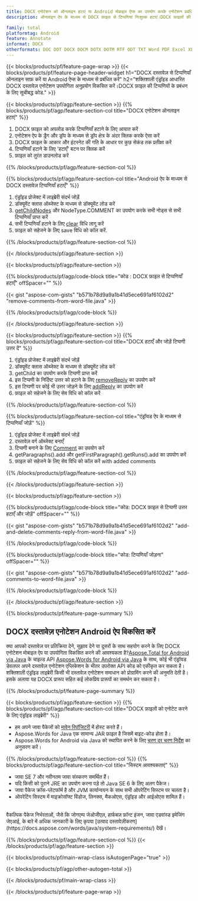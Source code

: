 ```yaml
---
title: DOCX एनोटेशन को ऑनलाइन हटाएं या Android मोबाइल ऐप्स का उपयोग करके एनोटेशन प्रबंधित करें
description: ऑनलाइन ऐप के माध्यम से DOCX फ़ाइल से टिप्पणियां निःशुल्क हटाएं।DOCX फ़ाइलों की टिप्पणियों को प्रबंधित करने के लिए Android API कोड.

family: total
platformtag: Android
feature: Annotate
informat: DOCX
otherformats: DOC DOT DOCX DOCM DOTX DOTM RTF ODT TXT Word PDF Excel XLS XLSX XLSB XLSM XLT XLTX XLTM CSV TSV ODS Powerpoint PPT PPS PPTX POTX PPSX PPTM PPSM POTM ODP
---
```

{{< blocks/products/pf/feature-page-wrap >}}
{{< blocks/products/pf/feature-page-header-widget h1="DOCX दस्तावेज़ से टिप्पणियाँ ऑनलाइन साफ़ करें या Android ऐप्स के माध्यम से प्रबंधित करें" h2="शक्तिशाली एंड्रॉइड आधारित DOCX दस्तावेज़ एनोटेशन उपयोगिता अनुप्रयोग विकसित करें।DOCX फ़ाइल की टिप्पणियों के प्रबंधन के लिए सूचीबद्ध कोड." >}}

{{< blocks/products/pf/agp/feature-section >}}
{{% blocks/products/pf/agp/feature-section-col title="DOCX एनोटेशन ऑनलाइन हटाएं" %}}

1. DOCX फ़ाइल को अपलोड करके टिप्पणियाँ हटाने के लिए आयात करें
1. एनोटेशन ऐप के ड्रैग और ड्रॉप के माध्यम से ड्रॉप क्षेत्र के अंदर क्लिक करके ऐसा करें
1. DOCX फ़ाइल के आकार और इंटरनेट की गति के आधार पर कुछ सेकंड तक प्रतीक्षा करें
1. टिप्पणियाँ हटाने के लिए 'हटाएँ' बटन पर क्लिक करें
1. फ़ाइल को तुरंत डाउनलोड करें

{{% /blocks/products/pf/agp/feature-section-col %}}

{{% blocks/products/pf/agp/feature-section-col title="Android ऐप के माध्यम से DOCX दस्तावेज़ टिप्पणियाँ हटाएँ" %}}

1. एंड्रॉइड प्रोजेक्ट में लाइब्रेरी संदर्भ जोड़ें
1. डॉक्यूमेंट क्लास ऑब्जेक्ट के माध्यम से डॉक्यूमेंट लोड करें
1. [getChildNodes](https://reference.aspose.com/words/java/com.aspose.words/document/#getChildNodes) और NodeType.COMMENT का उपयोग करके सभी नोड्स से सभी टिप्पणियाँ प्राप्त करें
1. सभी टिप्पणियाँ हटाने के लिए [clear](https://reference.aspose.com/words/java/com.aspose.words/nodecollection/#clear) विधि लागू करें
1. फ़ाइल को सहेजने के लिए save विधि को कॉल करें.

{{% /blocks/products/pf/agp/feature-section-col %}}

{{< /blocks/products/pf/agp/feature-section >}}

{{< blocks/products/pf/agp/feature-section >}}

{{% blocks/products/pf/agp/code-block title="कोड : DOCX फ़ाइल से टिप्पणियाँ हटाएँ" offSpacer="" %}}

{{< gist "aspose-com-gists" "b571b78d9a9a1b41d5ece691af6102d2" "remove-comments-from-word-file.java" >}}

{{% /blocks/products/pf/agp/code-block %}}

{{< /blocks/products/pf/agp/feature-section >}}


{{< blocks/products/pf/agp/feature-section >}}
{{% blocks/products/pf/agp/feature-section-col title="DOCX हटाएँ और जोड़ें टिप्पणी उत्तर दें" %}}

1. एंड्रॉइड प्रोजेक्ट में लाइब्रेरी संदर्भ जोड़ें
1. डॉक्यूमेंट क्लास ऑब्जेक्ट के माध्यम से डॉक्यूमेंट लोड करें
1. getChild का उपयोग करके टिप्पणी प्राप्त करें
1. इस टिप्पणी के निर्दिष्ट उत्तर को हटाने के लिए [removeReply](https://reference.aspose.com/words/java/com.aspose.words/comment/#removeReply-com.aspose.words.Comment) का उपयोग करें
1. इस टिप्पणी पर कोई भी उत्तर जोड़ने के लिए [addReply](https://reference.aspose.com/words/java/com.aspose.words/comment/#addReply-java.lang.String-java.lang.String-java.util.Date-java.lang.String) का उपयोग करें
1. फ़ाइल को सहेजने के लिए सेव विधि को कॉल करें

{{% /blocks/products/pf/agp/feature-section-col %}}

{{% blocks/products/pf/agp/feature-section-col title="एंड्रॉयड ऐप के माध्यम से टिप्पणियाँ जोड़ें" %}}

1. एंड्रॉइड प्रोजेक्ट में लाइब्रेरी संदर्भ जोड़ें
1. दस्तावेज़ वर्ग ऑब्जेक्ट बनाएँ
1. टिप्पणी बनाने के लिए [Comment](https://reference.aspose.com/words/java/com.aspose.words/comment/) का उपयोग करें
1. getParagraphs().add और getFirstParagraph().getRuns().add का उपयोग करें
1. फ़ाइल को सहेजने के लिए सेव विधि को कॉल करें with added comments

{{% /blocks/products/pf/agp/feature-section-col %}}

{{< /blocks/products/pf/agp/feature-section >}}

{{< blocks/products/pf/agp/feature-section >}}

{{% blocks/products/pf/agp/code-block title="कोड: DOCX फ़ाइल से टिप्पणी उत्तर हटाएँ और जोड़ें" offSpacer="" %}}

{{< gist "aspose-com-gists" "b571b78d9a9a1b41d5ece691af6102d2" "add-and-delete-comments-reply-from-word-file.java" >}}

{{% /blocks/products/pf/agp/code-block %}}

{{% blocks/products/pf/agp/code-block title="कोड: टिप्पणियाँ जोड़ना" offSpacer="" %}}

{{< gist "aspose-com-gists" "b571b78d9a9a1b41d5ece691af6102d2" "add-comments-to-word-file.java" >}}

{{% /blocks/products/pf/agp/code-block %}}

{{< /blocks/products/pf/agp/feature-section >}}


{{% blocks/products/pf/feature-page-summary %}}


<h2>DOCX दस्तावेज़ एनोटेशन Android ऐप विकसित करें</h2>

क्या आपको दस्तावेज़ पर प्रतिक्रिया देने, सुझाव देने या दूसरों के साथ सहयोग करने के लिए DOCX एनोटेशन मोबाइल ऐप या उपयोगिता विकसित करने की आवश्यकता है?[Aspose.Total for Android via Java](https://products.aspose.com/total/hi/android-java/) के चाइल्ड API [Aspose.Words for Android via Java](https://products.aspose.com/words/hi/android-java/) के साथ, कोई भी एंड्रॉयड डेवलपर अपने दस्तावेज़ एनोटेशन एप्लिकेशन के भीतर उपरोक्त API कोड को एकीकृत कर सकता है।शक्तिशाली एंड्रॉइड लाइब्रेरी किसी भी दस्तावेज़ एनोटेशन समाधान को प्रोग्रामिंग करने की अनुमति देती है।इसके अलावा यह DOCX प्रारूप सहित कई लोकप्रिय प्रारूपों का समर्थन कर सकता है।<br />

{{% /blocks/products/pf/feature-page-summary %}}

{{< blocks/products/pf/agp/feature-section >}}
{{% blocks/products/pf/agp/feature-section-col title="DOCX फ़ाइलों को एनोटेट करने के लिए एंड्रॉइड लाइब्रेरी" %}}

- हम अपने जावा पैकेजों को [मावेन रिपॉजिटरी](https://releases.aspose.com/java/repo/com/aspose/aspose-words/) में होस्ट करते हैं। 
- Aspose.Words for Java एक सामान्य JAR फ़ाइल है जिसमें बाइट-कोड होता है।
- Aspose.Words for Android via Java को स्थापित करने के लिए [चरण दर चरण निर्देश](https://docs.aspose.com/words/java/install-aspose-words-for-android-via-java/) का अनुसरण करें।

{{% /blocks/products/pf/agp/feature-section-col %}}
{{% blocks/products/pf/agp/feature-section-col title="सिस्टम आवश्यकताएं" %}}

- जावा SE 7 और नवीनतम जावा संस्करण समर्थित हैं।
- यदि किसी को पुराने JRE का उपयोग करना पड़े तो Java SE 6 के लिए अलग पैकेज।
- जावा पैकेज क्रॉस-प्लेटफॉर्म है और JVM कार्यान्वयन के साथ सभी ऑपरेटिंग सिस्टम पर चलता है।
- ऑपरेटिंग सिस्टम में माइक्रोसॉफ्ट विंडोज, लिनक्स, मैकओएस, एंड्रॉइड और आईओएस शामिल हैं।

<br />
वैकल्पिक पैकेज निर्भरताओं, जैसे कि जोगएम्प जेओजीएल, हार्फबज़ फ़ॉन्ट इंजन, जावा एडवांस्ड इमेजिंग जेएआई, के बारे में अधिक जानकारी के लिए कृपया [उत्पाद दस्तावेज़ीकरण](https://docs.aspose.com/words/java/system-requirements/) देखें।

{{% /blocks/products/pf/agp/feature-section-col %}}
{{< /blocks/products/pf/agp/feature-section >}}


{{< blocks/products/pf/main-wrap-class isAutogenPage="true" >}}

{{< blocks/products/pf/agp/other-autogen-total >}}

{{< /blocks/products/pf/main-wrap-class >}}

{{< /blocks/products/pf/feature-page-wrap >}}
